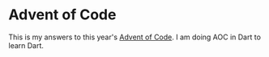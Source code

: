 # Advent of Code
This is my answers to this year's [Advent of Code](https://adventofcode.com/2024). I am doing AOC in Dart to learn Dart.